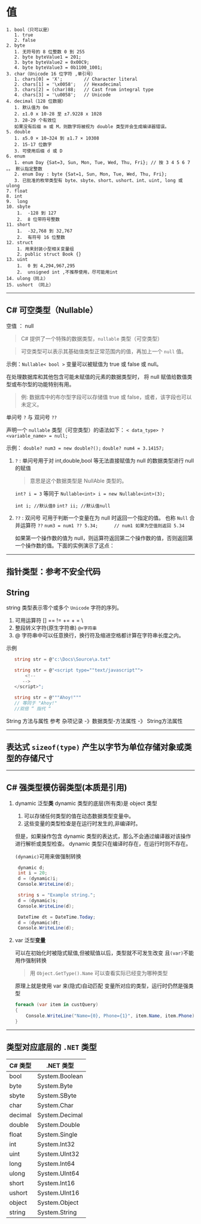# 值

    1. bool（只可以是）
       1. true
       2. false
    2. byte
       1. 无符号的 8 位整数 0 到 255
       2. byte byteValue1 = 201;
       3. byte byteValue2 = 0x00C9;
       4. byte byteValue3 = 0b1100_1001;
    3. char（Unicode 16 位字符 ,单引号）
       1. chars[0] = 'X';        // Character literal
       2. chars[1] = '\x0058';   // Hexadecimal
       3. chars[2] = (char)88;   // Cast from integral type
       4. chars[3] = '\u0058';   // Unicode
    4. decimal（128 位数据）
       1. 默认值为 0m
       2. ±1.0 x 10-28 至 ±7.9228 x 1028
       3. 28-29 个有效位
       如果没有后缀 m 或 M，则数字将被视为 double 类型并会生成编译器错误。
    5. double
       1. ±5.0 × 10−324 到 ±1.7 × 10308
       2. 15-17 位数字
       3. 可使用后缀 d 或 D
    6. enum
       1. enum Day {Sat=3, Sun, Mon, Tue, Wed, Thu, Fri}; // 按 3 4 5 6 7 。。 默认指定整数
       2. enum Day : byte {Sat=1, Sun, Mon, Tue, Wed, Thu, Fri};
       3. 已批准的枚举类型有 byte、sbyte、short、ushort、int、uint, long 或 ulong
    7. float
    8. int
    9.  long
    10. sbyte
        1.  -128 到 127
        2.  8 位带符号整数
    11. short
        1.  -32,768 到 32,767
        2.  有符号 16 位整数
    12. struct
        1. 用来封装小型相关变量组
        2. public struct Book {}
    13. uint
        1.  0 到 4,294,967,295
        2.  unsigned int ,不推荐使用，尽可能用int
    14. ulong（同上）
    15. ushort （同上）

------

## C# 可空类型（Nullable）

   空值 ： null

> C# 提供了一个特殊的数据类型，`nullable` 类型（可空类型）

> 可空类型可以表示其基础值类型正常范围内的值，再加上一个 `null` 值。

示例：`Nullable< bool >` 变量可以被赋值为 true 或 false 或 null。

   在处理数据库和其他包含可能未赋值的元素的数据类型时，
   将 null 赋值给数值类型或布尔型的功能特别有用。

   > 例: 数据库中的布尔型字段可以存储值 true 或 false，或者，该字段也可以未定义。

单问号 `?` 与 双问号 `??`

声明一个 `nullable` 类型（可空类型）的语法如下：
   `< data_type> ? <variable_name> = null;`

   示例：
      `double? num3 = new double?();`
      `double? num4 = 3.14157;`

1. `?` : 单问号用于对 int,double,bool 等无法直接赋值为 null 的数据类型进行 null 的赋值
   > 意思是这个数据类型是 NullAble 类型的。

   `int? i = 3`
   等同于
   `Nullable<int> i = new Nullable<int>(3);`

   `int i; //默认值0`
   `int? ii; //默认值null`

2. `??` : 双问号 可用于判断一个变量在为 null 时返回一个指定的值。
   也称 `Null` 合并运算符 `??`
   `num3 = num1 ?? 5.34;      // num1 如果为空值则返回 5.34`

   如果第一个操作数的值为 null，则运算符返回第二个操作数的值，否则返回第一个操作数的值。下面的实例演示了这点：

-----

## 指针类型：参考不安全代码

## String

   string 类型表示零个或多个 `Unicode` 字符的序列。

1. 可用运算符 [] == != += + = \
2. 整段转义字符(原生字符串) `@+字符串`
3. @ 字符串中可以任意换行，换行符及缩进空格都计算在字符串长度之内。

示例

```C#
   string str = @"c:\Docs\Source\a.txt"

   string str = @"<script type=""text/javascript"">
       <!--
      -->
   </script>";

   string str = @"""Ahoy!"""
   // 等同于 "Ahoy!"
   //双倍 “ 指代 “
```

String 方法与属性
参考 杂项记录 -》数据类型-方法属性 -》 String方法属性

---

## 表达式 `sizeof(type)` 产生以字节为单位存储对象或类型的存储尺寸

----

## C# 强类型模仿弱类型(本质是引用)

1. dynamic 泛型**类**
   dynamic 类型的底层(所有类)是 object 类型

   1. 可以存储任何类型的值在动态数据类型变量中。
   2. 这些变量的类型检查是在运行时发生的,非编译时。

   但是，如果操作包含 dynamic 类型的表达式，那么不会通过编译器对该操作进行解析或类型检查。
   dynamic 类型只在编译时存在，在运行时则不存在。

   `(dynamic)`可用来做强制转换

   ```c#
    dynamic d;
    int i = 20;
    d = (dynamic)i;
    Console.WriteLine(d);

    string s = "Example string.";
    d = (dynamic)s;
    Console.WriteLine(d);

    DateTime dt = DateTime.Today;
    d = (dynamic)dt;
    Console.WriteLine(d);
   ```

2. var 泛型**变量**

   可以在初始化时被隐式赋值,但被赋值以后，类型就不可发生改变
   且`(var)`不能用作强制转换

   > 用 `Object.GetType().Name` 可以查看实际已经变为哪种类型

   原理上就是使用 var 来(隐式)自动匹配 变量所对应的类型，运行时仍然是强类型

   ```C#
   foreach (var item in custQuery)
   {
       Console.WriteLine("Name={0}, Phone={1}", item.Name, item.Phone);
   }
   ```

----

## 类型对应底层的 `.NET` 类型

| C# 类型 | .NET 类型      |
| ------- | -------------- |
| bool    | System.Boolean |
| byte    | System.Byte    |
| sbyte   | System.SByte   |
| char    | System.Char    |
| decimal | System.Decimal |
| double  | System.Double  |
| float   | System.Single  |
| int     | System.Int32   |
| uint    | System.UInt32  |
| long    | System.Int64   |
| ulong   | System.UInt64  |
| short   | System.Int16   |
| ushort  | System.UInt16  |
| object  | System.Object  |
| string  | System.String  |
